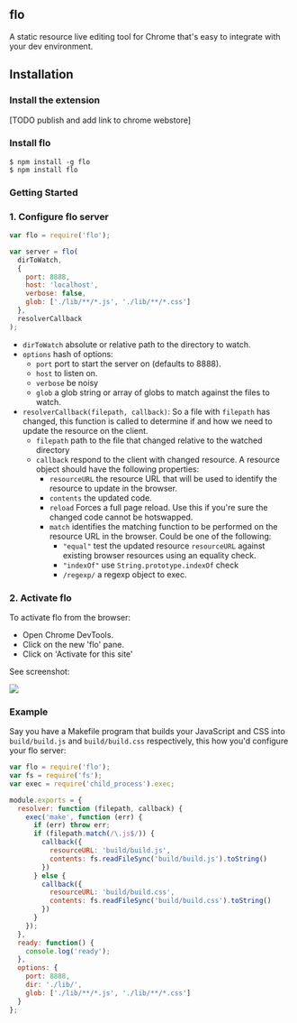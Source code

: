 flo
---

A static resource live editing tool for Chrome that's easy to integrate with your dev environment.

## Installation

### Install the extension

[TODO publish and add link to chrome webstore]

### Install flo

```
$ npm install -g flo
$ npm install flo
```

### Getting Started

### 1. Configure flo server

```js
var flo = require('flo');

var server = flo(
  dirToWatch,
  {
    port: 8888,
    host: 'localhost',
    verbose: false,
    glob: ['./lib/**/*.js', './lib/**/*.css']
  },
  resolverCallback
);
```

* `dirToWatch` absolute or relative path to the directory to watch.
* `options` hash of options:
    * `port` port to start the server on (defaults to 8888).
    * `host` to listen on.
    * `verbose` be noisy
    * `glob` a glob string or array of globs to match against the files to watch.
* `resolverCallback(filepath, callback)`: So a file with `filepath` has changed, this function is called to determine if and how we need to update the resource on the client.
  * `filepath` path to the file that changed relative to the watched directory
  * `callback` respond to the client with changed resource. A resource object should have the following properties:
    * `resourceURL` the resource URL that will be used to identify the resource to update in the browser.
    * `contents` the updated code.
    * `reload` Forces a full page reload. Use this if you're sure the changed code cannot be hotswapped.
    * `match` identifies the matching function to be performed on the resource URL in the browser. Could be one of the following:
      * `"equal"` test the updated resource `resourceURL` against existing browser resources using an equality check.
      * `"indexOf"` use `String.prototype.indexOf` check
      * `/regexp/` a regexp object to exec.

### 2. Activate flo

To activate flo from the browser:

* Open Chrome DevTools.
* Click on the new 'flo' pane.
* Click on 'Activate for this site'

See screenshot:

![](http://i.imgur.com/SamY32i.png)

### Example

Say you have a Makefile program that builds your JavaScript and CSS into `build/build.js` and `build/build.css` respectively, this how you'd configure your flo server:

```js
var flo = require('flo');
var fs = require('fs');
var exec = require('child_process').exec;

module.exports = {
  resolver: function (filepath, callback) {
    exec('make', function (err) {
      if (err) throw err;
      if (filepath.match(/\.js$/)) {
        callback({
          resourceURL: 'build/build.js',
          contents: fs.readFileSync('build/build.js').toString()
        })
      } else {
        callback({
          resourceURL: 'build/build.css',
          contents: fs.readFileSync('build/build.css').toString()
        })
      }
    });
  },
  ready: function() {
    console.log('ready');
  },
  options: {
    port: 8888,
    dir: './lib/',
    glob: ['./lib/**/*.js', './lib/**/*.css']
  }
};
```

